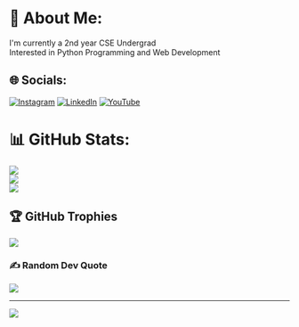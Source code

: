 # 💫 About Me:
I'm currently a 2nd year CSE Undergrad<br>Interested in Python Programming and Web Development<br>

## 🌐 Socials:
[![Instagram](https://img.shields.io/badge/Instagram-%23E4405F.svg?logo=Instagram&logoColor=white)](https://instagram.com/tayyab_7404) [![LinkedIn](https://img.shields.io/badge/LinkedIn-%230077B5.svg?logo=linkedin&logoColor=white)](https://www.linkedin.com/in/tayyab-tavvagunta-126a8b244/) [![YouTube](https://img.shields.io/badge/YouTube-%23FF0000.svg?logo=YouTube&logoColor=white)](https://youtube.com/@Tayyab7404) 

# 📊 GitHub Stats:
![](https://github-readme-stats.vercel.app/api?username=Tayyab7404&theme=darcula&hide_border=false&include_all_commits=false&count_private=false)<br/>
![](https://github-readme-streak-stats.herokuapp.com/?user=Tayyab7404&theme=darcula&hide_border=false)<br/>
![](https://github-readme-stats.vercel.app/api/top-langs/?username=Tayyab7404&theme=darcula&hide_border=false&include_all_commits=false&count_private=false&layout=compact)

## 🏆 GitHub Trophies
![](https://github-profile-trophy.vercel.app/?username=Tayyab7404&theme=nord&no-frame=false&no-bg=false&margin-w=4)

### ✍️ Random Dev Quote
![](https://quotes-github-readme.vercel.app/api?type=horizontal&theme=dark)

---
[![](https://visitcount.itsvg.in/api?id=Tayyab7404&label=Profile%20Views&color=1&icon=5&pretty=false)](https://visitcount.itsvg.in)

<!-- Proudly created with GPRM ( https://gprm.itsvg.in ) -->
